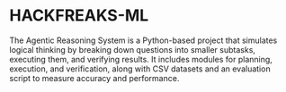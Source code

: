 # HACKFREAKS-ML
The Agentic Reasoning System is a Python-based project that simulates logical thinking by breaking down questions into smaller subtasks, executing them, and verifying results. It includes modules for planning, execution, and verification, along with CSV datasets and an evaluation script to measure accuracy and performance.
